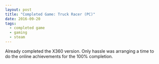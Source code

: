 ```yaml
---
layout: post
title: "Completed Game: Truck Racer (PC)"
date: 2016-09-20
tags:
  - completed game
  - gaming
  - steam
---
```


Already completed the X360 version.
Only hassle was arranging a time to do the online achievements for the 100% completion.
